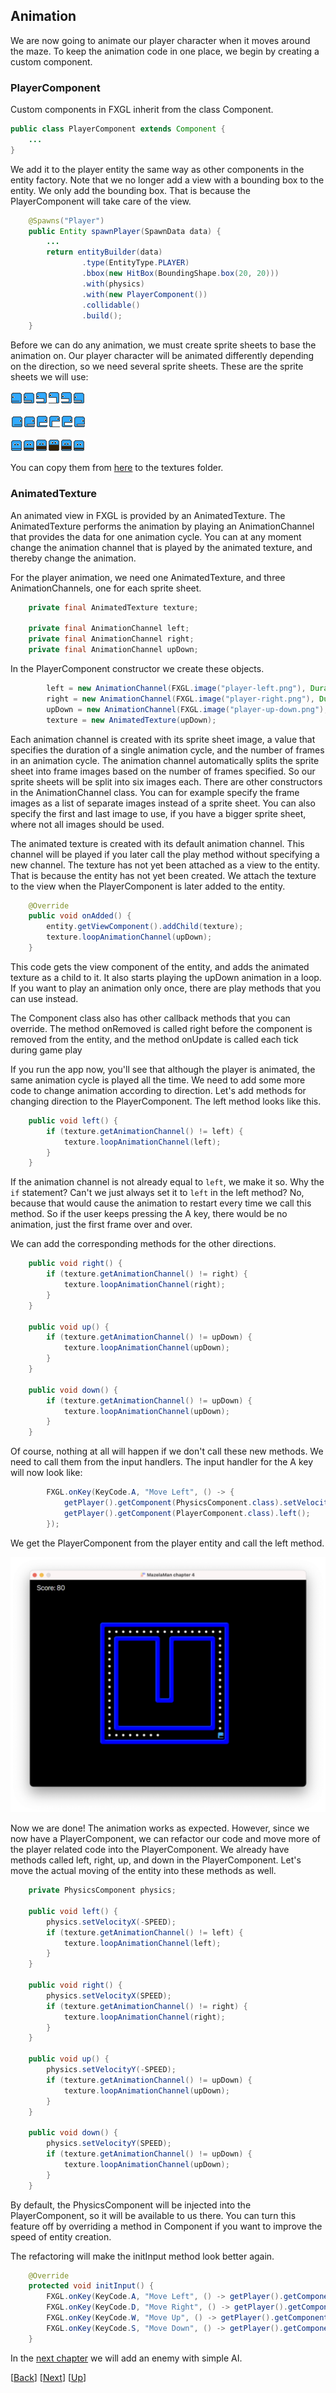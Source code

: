 ## Animation

We are now going to animate our player character when it moves around the maze. To keep the
animation code in one place, we begin by creating a custom component.


### PlayerComponent

Custom components in FXGL inherit from the class Component.

```java
public class PlayerComponent extends Component {
    ...
}
```

We add it to the player entity the same way as other components in the entity factory. Note
that we no longer add a view with a bounding box to the entity. We only add the bounding box.
That is because the PlayerComponent will take care of the view.

```java
    @Spawns("Player")
    public Entity spawnPlayer(SpawnData data) {
        ...
        return entityBuilder(data)
                .type(EntityType.PLAYER)
                .bbox(new HitBox(BoundingShape.box(20, 20)))
                .with(physics)
                .with(new PlayerComponent())
                .collidable()
                .build();
    }
```

Before we can do any animation, we must create sprite sheets to base the animation on. Our 
player character will be animated differently depending on the direction, so we need several 
sprite sheets. These are the sprite sheets we will use:

![Left](../reources/player-left.png)

![Right](../reources/player-right.png)

![Up and Down](../reources/player-up-down.png)

You can copy them from [here](../reources) to the textures folder.


### AnimatedTexture

An animated view in FXGL is provided by an AnimatedTexture. The AnimatedTexture performs 
the animation by playing an AnimationChannel that provides the data for one animation 
cycle. You can at any moment change the animation channel that is played by the animated 
texture, and thereby change the animation.

For the player animation, we need one AnimatedTexture, and three AnimationChannels, one 
for each sprite sheet.

```java
    private final AnimatedTexture texture;

    private final AnimationChannel left;
    private final AnimationChannel right;
    private final AnimationChannel upDown;
```

In the PlayerComponent constructor we create these objects.

```java
        left = new AnimationChannel(FXGL.image("player-left.png"), Duration.seconds(0.5), 6);
        right = new AnimationChannel(FXGL.image("player-right.png"), Duration.seconds(0.5), 6);
        upDown = new AnimationChannel(FXGL.image("player-up-down.png"), Duration.seconds(0.5), 6);
        texture = new AnimatedTexture(upDown);
```

Each animation channel is created with its sprite sheet image, a value that specifies the 
duration of a single animation cycle, and the number of frames in an animation cycle. The 
animation channel automatically splits the sprite sheet into frame images based on the 
number of frames specified. So our sprite sheets will be split into six images each. There 
are other constructors in the AnimationChannel class. You can for example specify the frame 
images as a list of separate images instead of a sprite sheet. You can also specify the first 
and last image to use, if you have a bigger sprite sheet, where not all images should be used.

The animated texture is created with its default animation channel. This channel will be
played if you later call the play method without specifying a new channel. The texture has
not yet been attached as a view to the entity. That is because the entity has not yet been 
created. We attach the texture to the view when the PlayerComponent is later added to the 
entity.

```java
    @Override
    public void onAdded() {
        entity.getViewComponent().addChild(texture);
        texture.loopAnimationChannel(upDown);
    }
```

This code gets the view component of the entity, and adds the animated texture as a child
to it. It also starts playing the upDown animation in a loop. If you want to play an 
animation only once, there are play methods that you can use instead.

The Component class also has other callback methods that you can override. The method 
onRemoved is called right before the component is removed from the entity, and the 
method onUpdate is called each tick during game play

If you run the app now, you'll see that although the player is animated, the same animation
cycle is played all the time. We need to add some more code to change animation according to 
direction. Let's add methods for changing direction to the PlayerComponent. The left method
looks like this.

```java
    public void left() {
        if (texture.getAnimationChannel() != left) {
            texture.loopAnimationChannel(left);
        }
    }
```

If the animation channel is not already equal to `left`, we make it so. Why the `if` statement? Can't
we just always set it to `left` in the left method? No, because that would cause the animation
to restart every time we call this method. So if the user keeps pressing the A key, there
would be no animation, just the first frame over and over.

We can add the corresponding methods for the other directions.

```java
    public void right() {
        if (texture.getAnimationChannel() != right) {
            texture.loopAnimationChannel(right);
        }
    }

    public void up() {
        if (texture.getAnimationChannel() != upDown) {
            texture.loopAnimationChannel(upDown);
        }
    }

    public void down() {
        if (texture.getAnimationChannel() != upDown) {
            texture.loopAnimationChannel(upDown);
        }
    }
```

Of course, nothing at all will happen if we don't call these new methods. We need to call
them from the input handlers. The input handler for the A key will now look like:

```java
        FXGL.onKey(KeyCode.A, "Move Left", () -> {
            getPlayer().getComponent(PhysicsComponent.class).setVelocityX(-SPEED);
            getPlayer().getComponent(PlayerComponent.class).left();
        });
```

We get the PlayerComponent from the player entity and call the left method.

![Animated Player](docs/animated-player.png)

Now we are done! The animation works as expected. However, since we now have a 
PlayerComponent, we can refactor our code and move more of the player related code into the
PlayerComponent. We already have methods called left, right, up, and down in the 
PlayerComponent. Let's move the actual moving of the entity into these methods as well.

```java
    private PhysicsComponent physics;

    public void left() {
        physics.setVelocityX(-SPEED);
        if (texture.getAnimationChannel() != left) {
            texture.loopAnimationChannel(left);
        }
    }

    public void right() {
        physics.setVelocityX(SPEED);
        if (texture.getAnimationChannel() != right) {
            texture.loopAnimationChannel(right);
        }
    }

    public void up() {
        physics.setVelocityY(-SPEED);
        if (texture.getAnimationChannel() != upDown) {
            texture.loopAnimationChannel(upDown);
        }
    }

    public void down() {
        physics.setVelocityY(SPEED);
        if (texture.getAnimationChannel() != upDown) {
            texture.loopAnimationChannel(upDown);
        }
    }
```

By default, the PhysicsComponent will be injected into the PlayerComponent, so it will be
available to us there. You can turn this feature off by overriding a method in Component 
if you want to improve the speed of entity creation. 

The refactoring will make the initInput method look better again.

```java
    @Override
    protected void initInput() {
        FXGL.onKey(KeyCode.A, "Move Left", () -> getPlayer().getComponent(PlayerComponent.class).left());
        FXGL.onKey(KeyCode.D, "Move Right", () -> getPlayer().getComponent(PlayerComponent.class).right());
        FXGL.onKey(KeyCode.W, "Move Up", () -> getPlayer().getComponent(PlayerComponent.class).up());
        FXGL.onKey(KeyCode.S, "Move Down", () -> getPlayer().getComponent(PlayerComponent.class).down());
    }
```

In the [next chapter](../05-chapter-5/README.md) we will add an enemy with simple AI.

[[Back](../03-chapter-3/README.md)]
[[Next](../05-chapter-5/README.md)]
[[Up](../README.md)]
